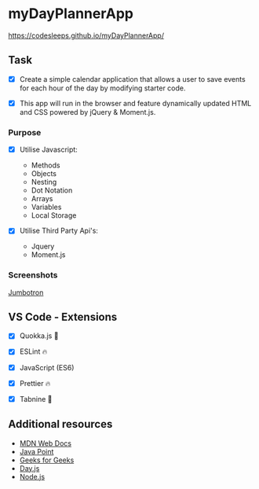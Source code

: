 # myDayPlannerApp

https://codesleeps.github.io/myDayPlannerApp/



## Task

- [x] Create a simple calendar application that allows a user to save events for each hour of the day by modifying starter code.

- [x] This app will run in the browser and feature dynamically updated HTML and CSS powered by jQuery & Moment.js.


### Purpose

- [x] Utilise Javascript:

  - Methods
  - Objects
  - Nesting
  - Dot Notation
  - Arrays
  - Variables
  - Local Storage

- [x] Utilise Third Party Api's:
  
  - Jquery
  - Moment.js






### Screenshots


 [Jumbotron](https://user-images.githubusercontent.com/125808990/229560237-a8504e8f-c413-49ea-ab4d-59b3d97f1481.png)












## VS Code - Extensions

- [x] Quokka.js 🤖
- [x] ESLint 🔥
- [x] JavaScript (ES6) 
- [x] Prettier 🔥
- [x] Tabnine 🤖


## Additional resources

- [MDN Web Docs](https://developer.mozilla.org/en-US/)
- [Java Point](https://www.javatpoint.com/jquery-example)
- [Geeks for Geeks](https://www.geeksforgeeks.org/jquery-examples/)
- [Day.js](https://day.js.org)
- [Node.js](https://nodejs.org/api/synopsis.html)




